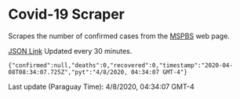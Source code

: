 # Covid-19 Scraper

Scrapes the number of confirmed cases from the [MSPBS](https://www.mspbs.gov.py/covid-19.php) web page.

[JSON Link](https://jmayalag.github.io/covid19-scrape/cases.json)
Updated every 30 minutes.
```
{"confirmed":null,"deaths":0,"recovered":0,"timestamp":"2020-04-08T08:34:07.725Z","pyt":"4/8/2020, 04:34:07 GMT-4"}
```
Last update (Paraguay Time): 4/8/2020, 04:34:07 GMT-4